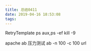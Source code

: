 ```yaml
---
title: 总结0411
date: 2019-04-16 18:53:08
tags:
---
```

RetryTemplate
ps aux,ps -ef
kill -9

apache ab 压力测试
ab -n 100 -c 100 url